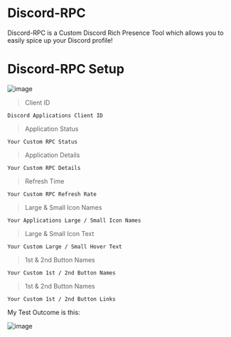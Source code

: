 # Discord-RPC

Discord-RPC is a Custom Discord Rich Presence Tool which allows you to easily spice up your Discord profile!

# Discord-RPC Setup

![image](https://user-images.githubusercontent.com/75194878/123886987-8c522b00-d948-11eb-8208-8f2685605a77.png)

> Client ID

    Discord Applications Client ID
    
> Application Status

    Your Custom RPC Status
 
> Application Details

    Your Custom RPC Details

> Refresh Time

    Your Custom RPC Refresh Rate

> Large & Small Icon Names

    Your Applications Large / Small Icon Names

> Large & Small Icon Text

    Your Custom Large / Small Hover Text
    
> 1st & 2nd Button Names

    Your Custom 1st / 2nd Button Names
 
> 1st & 2nd Button Names

    Your Custom 1st / 2nd Button Links
    
My Test Outcome is this:

![image](https://user-images.githubusercontent.com/75194878/123887489-801a9d80-d949-11eb-9bca-631f40ce14fd.png)

    
